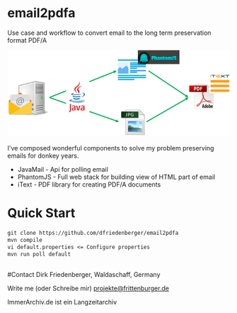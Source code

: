 # email2pdfa
Use case and workflow to convert email to the long term preservation format PDF/A

![email2pdfa](https://raw.githubusercontent.com/dfriedenberger/email2pdfa/master/email2pdfa.png)

I've composed wonderful components to solve my problem preserving emails for donkey years.

- JavaMail  - Api for polling email
- PhantomJS - Full web stack for building view of HTML part of email
- iText - PDF library for creating PDF/A documents



# Quick Start

```
git clone https://github.com/dfriedenberger/email2pdfa
mvn compile
vi default.properties <= Configure properties
mvn run poll default
```


## 



#Contact
Dirk Friedenberger, Waldaschaff, Germany

Write me (oder Schreibe mir)
projekte@frittenburger.de

ImmerArchiv.de ist ein Langzeitarchiv

